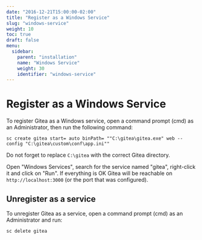 ```yaml
---
date: "2016-12-21T15:00:00-02:00"
title: "Register as a Windows Service"
slug: "windows-service"
weight: 10
toc: true
draft: false
menu:
  sidebar:
    parent: "installation"
    name: "Windows Service"
    weight: 30
    identifier: "windows-service"
---
```


# Register as a Windows Service

To register Gitea as a Windows service, open a command prompt (cmd) as an Administrator,
then run the following command:

```
sc create gitea start= auto binPath= ""C:\gitea\gitea.exe" web --config "C:\gitea\custom\conf\app.ini""
```

Do not forget to replace `C:\gitea` with the correct Gitea directory.

Open "Windows Services", search for the service named "gitea", right-click it and click on
"Run". If everything is OK Gitea will be reachable on `http://localhost:3000` (or the port
that was configured).

## Unregister as a service

To unregister Gitea as a service, open a command prompt (cmd) as an Administrator and run:

```
sc delete gitea
```
